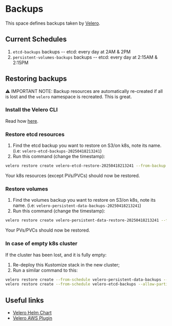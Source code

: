 # Backups

This space defines backups taken by [Velero](https://velero.io).

## Current Schedules

1. `etcd-backups` backups -- etcd: every day at 2AM & 2PM
2. `persistent-volumes-backups` backups -- etcd: every day at 2:15AM & 2:15PM

## Restoring backups

:warning: IMPORTANT NOTE: Backup resources are automatically re-created if all is lost and the `velero` namespace is recreated. This is great.

### Install the Velero CLI

Read how [here](https://velero.io/docs/latest/basic-install/).

### Restore etcd resources

1. Find the etcd backup you want to restore on S3/on k8s, note its name. (i.e: `velero-etcd-backups-20250418213241`)
2. Run this command (change the timestamp):
```bash
velero restore create velero-etcd-restore-20250418213241 --from-backup velero-etcd-backups-20250418213241 --namespace velero
```

Your k8s resources (except PVs/PVCs) should now be restored.

### Restore volumes

1. Find the volumes backup you want to restore on S3/on k8s, note its name. (i.e: `velero-persistent-data-backups-20250418213241`)
2. Run this command (change the timestamp):
```bash
velero restore create velero-persistent-data-restore-20250418213241 --from-backup velero-persistent-data-backups-20250418213241 --namespace velero
```

Your PVs/PVCs should now be restored.

### In case of empty k8s cluster

If the cluster has been lost, and it is fully empty:

1. Re-deploy this Kustomize stack in the new cluster;
2. Run a similar command to this:
```bash
velero restore create --from-schedule velero-persistent-data-backups --allow-partially-failed
velero restore create --from-schedule velero-etcd-backups --allow-partially-failed
```

## Useful links

* [Velero Helm Chart](https://github.com/vmware-tanzu/helm-charts/tree/main/charts/velero)
* [Velero AWS Plugin](https://github.com/vmware-tanzu/velero-plugin-for-aws/blob/main/README.md)
